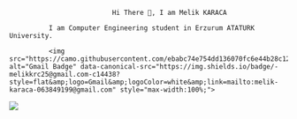                              Hi There 👋, I am Melik KARACA

              I am Computer Engineering student in Erzurum ATATURK University.

              <img src="https://camo.githubusercontent.com/ebabc74e754dd136070fc6e44b28c12764e211f38f85322717c23b22ac02f35c/68747470733a2f2f696d672e736869656c64732e696f2f62616467652f2d72616a6b3337373040676d61696c2e636f6d2d6331343433383f7374796c653d666c6174266c6f676f3d476d61696c266c6f676f436f6c6f723d7768697465266c696e6b3d6d61696c746f3a72616a6b3337373040676d61696c2e636f6d" alt="Gmail Badge" data-canonical-src="https://img.shields.io/badge/-melikkrc25@gmail.com-c14438?style=flat&amp;logo=Gmail&amp;logoColor=white&amp;link=mailto:melik-karaca-063849199@gmail.com" style="max-width:100%;">
<img src="https://github-readme-stats.vercel.app/api?username=mkaraca25&&show_icons=true&title_color=ffffff&icon_color=bb2acf&text_color=daf7dc&bg_color=151515">
